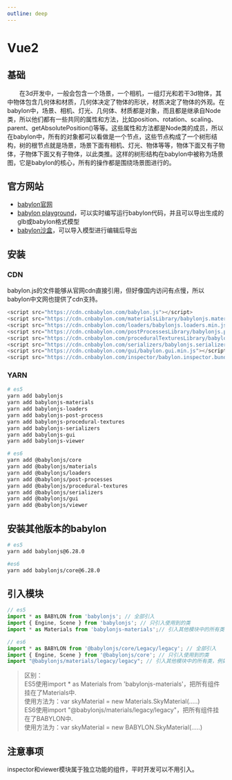 ```yaml
---
outline: deep
---
```




# Vue2



## 基础
&emsp;&emsp;在3d开发中，一般会包含一个场景，一个相机，一组灯光和若干3d物体，其中物体包含几何体和材质，几何体决定了物体的形状，材质决定了物体的外观。在babylon中，场景、相机、灯光、几何体、材质都是对象，而且都是继承自Node类，所以他们都有一些共同的属性和方法，比如position、rotation、scaling、parent、getAbsolutePosition()等等。这些属性和方法都是Node类的成员，所以在babylon中，所有的对象都可以看做是一个节点，这些节点构成了一个树形结构，树的根节点就是场景，场景下面有相机、灯光、物体等等，物体下面又有子物体，子物体下面又有子物体，以此类推。这样的树形结构在babylon中被称为场景图，它是babylon的核心，所有的操作都是围绕场景图进行的。


## 官方网站
- [babylon官网](https://www.babylonjs.com/)
- [babylon playground](https://playground.babylonjs.com/)，可以实时编写运行babylon代码，并且可以导出生成的glb或babylon格式模型
- [babylon沙盒](https://sandbox.babylonjs.com/)，可以导入模型进行编辑后导出


## 安装

### CDN

babylon.js的文件能够从官网cdn直接引用，但好像国内访问有点慢，所以babylon中文网也提供了cdn支持。

```js
<script src="https://cdn.cnbabylon.com/babylon.js"></script>
<script src="https://cdn.cnbabylon.com/materialsLibrary/babylonjs.materials.min.js"></script>
<script src="https://cdn.cnbabylon.com/loaders/babylonjs.loaders.min.js"></script>
<script src="https://cdn.cnbabylon.com/postProcessesLibrary/babylonjs.postProcess.min.js"></script>
<script src="https://cdn.cnbabylon.com/proceduralTexturesLibrary/babylonjs.proceduralTextures.min.js"></script>
<script src="https://cdn.cnbabylon.com/serializers/babylonjs.serializers.min.js"></script>
<script src="https://cdn.cnbabylon.com/gui/babylon.gui.min.js"></script>
<script src="https://cdn.cnbabylon.com/inspector/babylon.inspector.bundle.js"></script>
```

### YARN

```bash
# es5
yarn add babylonjs
yarn add babylonjs-materials
yarn add babylonjs-loaders
yarn add babylonjs-post-process
yarn add babylonjs-procedural-textures
yarn add babylonjs-serializers
yarn add babylonjs-gui
yarn add babylonjs-viewer

# es6
yarn add @babylonjs/core
yarn add @babylonjs/materials
yarn add @babylonjs/loaders
yarn add @babylonjs/post-processes
yarn add @babylonjs/procedural-textures
yarn add @babylonjs/serializers
yarn add @babylonjs/gui
yarn add @babylonjs/viewer
```

## 安装其他版本的babylon

```bash
# es5
yarn add babylonjs@6.28.0

#es6
yarn add babylonjs/core@6.28.0
```

## 引入模块

```js
// es5
import * as BABYLON from 'babylonjs'; // 全部引入
import { Engine, Scene } from 'babylonjs'; // 只引入使用到的类
import * as Materials from 'babylonjs-materials';// 引入其他模块中的所有类，例如materials材质库

// es6
import * as BABYLON from '@babylonjs/core/Legacy/legacy'; // 全部引入
import { Engine, Scene } from '@babylonjs/core'; // 只引入使用到的类
import "@babylonjs/materials/legacy/legacy"; // 引入其他模块中的所有类，例如materials
```

> 区别：<br>
ES5使用import * as Materials from 'babylonjs-materials'，把所有组件挂在了Materials中.<br>
使用方法为：var skyMaterial = new Materials.SkyMaterial(.....)<br>
ES6使用import "@babylonjs/materials/legacy/legacy"，把所有组件挂在了BABYLON中.<br>
使用方法为：var skyMaterial = new BABYLON.SkyMaterial(.....)

## 注意事项
inspector和viewer模块属于独立功能的组件，平时开发可以不用引入。